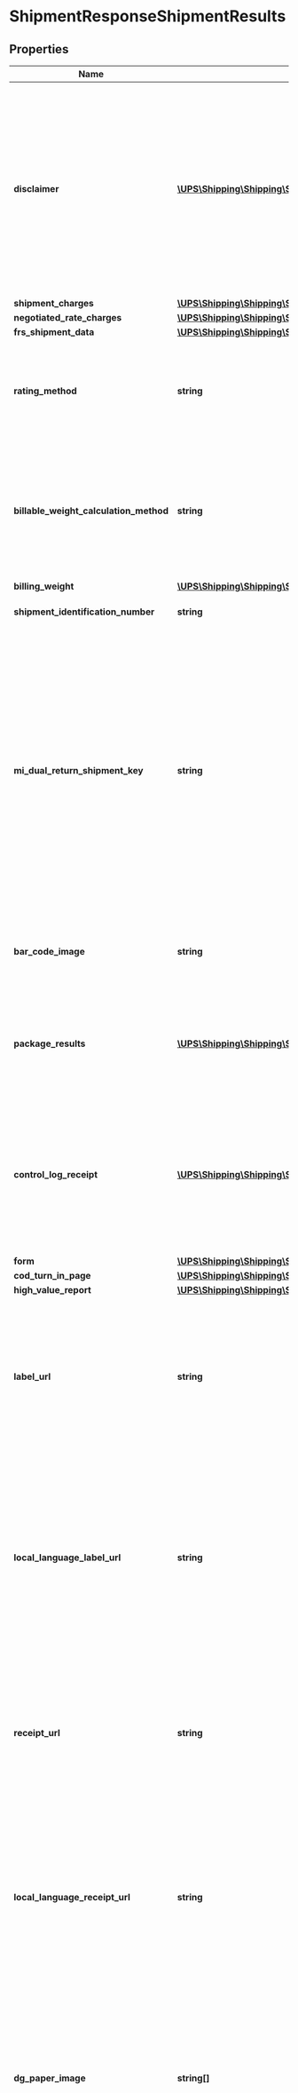 # ShipmentResponseShipmentResults

## Properties
Name | Type | Description | Notes
------------ | ------------- | ------------- | -------------
**disclaimer** | [**\UPS\Shipping\Shipping\ShipmentResultsDisclaimer[]**](ShipmentResultsDisclaimer.md) | Disclaimer would be used to provide more information to shipper regarding the processed shipment. This would be used to notify shipper about possible taxes and duties that might have been added or might apply to the shipment. This field would be returned only if TaxInformationIndicator is present in a request.  **NOTE:** For versions &gt;&#x3D; v2403, this element will always be returned as an array. For requests using versions &lt; v2403, this element will be returned as an array if there is more than one object and a single object if there is only 1. | [optional] 
**shipment_charges** | [**\UPS\Shipping\Shipping\ShipmentResultsShipmentCharges**](ShipmentResultsShipmentCharges.md) |  | [optional] 
**negotiated_rate_charges** | [**\UPS\Shipping\Shipping\ShipmentResultsNegotiatedRateCharges**](ShipmentResultsNegotiatedRateCharges.md) |  | [optional] 
**frs_shipment_data** | [**\UPS\Shipping\Shipping\ShipmentResultsFRSShipmentData**](ShipmentResultsFRSShipmentData.md) |  | [optional] 
**rating_method** | **string** | RatingMethod is to indicate whether the Shipment was rated as shipment level or package level. This information will be returned only if RatingMethodRequestedIndicator is present in the request.  Valid values: 01 &#x3D; Shipment level 02 &#x3D; Package level | [optional] 
**billable_weight_calculation_method** | **string** | BillableWeightCalculationMethod is to indicate whether the billable weight calculation method utilized was - the package level or shipment level. This information will be returned only if RatingMethodRequestedIndicator is present in the request.  Valid values: 01 &#x3D; Shipment Billable Weight 02 &#x3D; Package Billable Weight | [optional] 
**billing_weight** | [**\UPS\Shipping\Shipping\ShipmentResultsBillingWeight**](ShipmentResultsBillingWeight.md) |  | 
**shipment_identification_number** | **string** | Returned UPS shipment ID number.1Z Number of the first package in the shipment. | [optional] 
**mi_dual_return_shipment_key** | **string** | MIDualReturnShipmentKey is unique key required to process Mail Innovations Dual Return Shipment.   The unique identifier (key) would be returned in response of first phase of Mail Innovations Dual Return Shipments.   This unique identifier (key) would be part of request for second phase of Mail Innovations Dual Return Shipments and would be played back in response for second phase of Mail Innovations Dual Return Shipment.  If the shipment is a Package return shipment, the package tracking number will be concatenated with the system time (in the format YYYY-MM-DDHH.MM.SS.NNN) and followed by service code.   If the shipment is an MI Returns shipment, the Mail Manifest ID (MMI) will be concatenated with the system time. | [optional] 
**bar_code_image** | **string** | Bar Code Image will be returned as Base 64 encoded graphic image. Bar Code Image will be returned if BarCodeImageIndicator or BarCodeAndLabelIndicator is present. | [optional] 
**package_results** | [**\UPS\Shipping\Shipping\ShipmentResultsPackageResults[]**](ShipmentResultsPackageResults.md) | Returned Package Information.  **NOTE:** For versions &gt;&#x3D; v2403, this element will always be returned as an array. For requests using versions &lt; v2403, this element will be returned as an array if there is more than one object and a single object if there is only 1. | [optional] 
**control_log_receipt** | [**\UPS\Shipping\Shipping\ShipmentResultsControlLogReceipt[]**](ShipmentResultsControlLogReceipt.md) | Container for the High Value reports when forward shipments have declared value between $999 and $50,000 USD. \\nTwo copies of high value report needs to be pointed out.  **NOTE:** For versions &gt;&#x3D; v2403, this element will always be returned as an array. For requests using versions &lt; v2403, this element will be returned as an array if there is more than one object and a single object if there is only 1. | [optional] 
**form** | [**\UPS\Shipping\Shipping\ShipmentResultsForm**](ShipmentResultsForm.md) |  | [optional] 
**cod_turn_in_page** | [**\UPS\Shipping\Shipping\ShipmentResultsCODTurnInPage**](ShipmentResultsCODTurnInPage.md) |  | [optional] 
**high_value_report** | [**\UPS\Shipping\Shipping\ShipmentResultsHighValueReport**](ShipmentResultsHighValueReport.md) |  | [optional] 
**label_url** | **string** | URL will point to a page wherein label, receipt and other documents, if applicable, such as HighValueReport, CustomsInvoice and ImportControl instructions can be requested. LabelURL is returned only if the LabelLinksIndicator is requested for following shipments: Print/Electronic ImportControl shipment Print/Electronic Return shipment.  Forward shipment except for Mail Innovations Forward. | [optional] 
**local_language_label_url** | **string** | URL will point to a page wherein label, receipt and other documents, if applicable, such as HighValueReport, CustomsInvoice and ImportControl instructions can be requested. LocalLanguageLabelURL is returned only if the LabelLinksIndicator is requested for following shipments: Print/Electronic ImportControl shipment Print/Electronic Return shipment.  Forward shipment except for Mail Innovations Forward.  Not returned if LabelLinksIndicator is requested with Locale element. | [optional] 
**receipt_url** | **string** | URL will point to a page wherein label, receipt and other documents, if applicable, such as HighValueReport, CustomsInvoice and ImportControl instructions can be requested. ReceiptURL is returned only if the LabelLinksIndicator is requested for following shipments: Print/Electronic ImportControl shipment Print/Electronic Return shipment. | [optional] 
**local_language_receipt_url** | **string** | URL will point to a page wherein label, receipt and other documents, if applicable, such as HighValueReport, CustomsInvoice and ImportControl instructions can be requested. LocalLanguageReceiptURL is returned only if the LabelLinksIndicator is requested for following shipments: Print/Electronic ImportControl shipment Print/Electronic Return shipment.   Not returned if LabelLinksIndicator is requested with Locale element. | [optional] 
**dg_paper_image** | **string[]** | Dangerous Good Paper Image in pdf format. One multipage PDF document will be returned that will contain all required Dangrous Goods shipping paper copies for all Dangerous Goods packages. Only returned when DGSignatoryInfo is present.  **NOTE:** For versions &gt;&#x3D; v2403, this element will always be returned as an array. For requests using versions &lt; v2403, this element will be returned as an array if there is more than one object and a single object if there is only 1. | [optional] 
**master_carton_id** | **string** | Master Carton ID. MasterCartonID will be return if MasterCartonIndicator is present in request. | [optional] 
**roar_rated_indicator** | **string** | Informational only | [optional] 

[[Back to Model list]](../../README.md#documentation-for-models) [[Back to API list]](../../README.md#documentation-for-api-endpoints) [[Back to README]](../../README.md)

